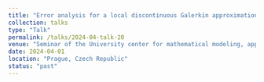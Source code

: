 ```yaml
---
title: "Error analysis for a local discontinuous Galerkin approximation for systems of p-Navier–Stokes type"
collection: talks
type: "Talk"
permalink: /talks/2024-04-talk-20
venue: "Seminar of the University center for mathematical modeling, applied analysis and computational mathematics at the Charles University in Prague"
date: 2024-04-01
location: "Prague, Czech Republic"
status: "past"
--- 
```

